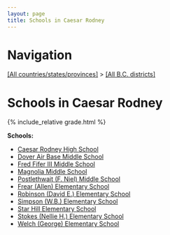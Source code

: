 ```yaml
---
layout: page
title: Schools in Caesar Rodney
---
```

# Navigation

[[All countries/states/provinces]](../..) > [[All B.C. districts]](..)

# Schools in Caesar Rodney

{% include_relative grade.html %}

**Schools:**

- [Caesar Rodney High School](Caesar_Rodney_High_School.md)
- [Dover Air Base Middle School](Dover_Air_Base_Middle_School.md)
- [Fred Fifer III Middle School](Fred_Fifer_III_Middle_School.md)
- [Magnolia Middle School](Magnolia_Middle_School.md)
- [Postlethwait (F. Niel) Middle School](Postlethwait_(F._Niel)_Middle_School.md)
- [Frear (Allen) Elementary School](Frear_(Allen)_Elementary_School.md)
- [Robinson (David E.) Elementary School](Robinson_(David_E.)_Elementary_School.md)
- [Simpson (W.B.) Elementary School](Simpson_(W.B.)_Elementary_School.md)
- [Star Hill Elementary School](Star_Hill_Elementary_School.md)
- [Stokes (Nellie H.) Elementary School](Stokes_(Nellie_H.)_Elementary_School.md)
- [Welch (George) Elementary School](Welch_(George)_Elementary_School.md)
